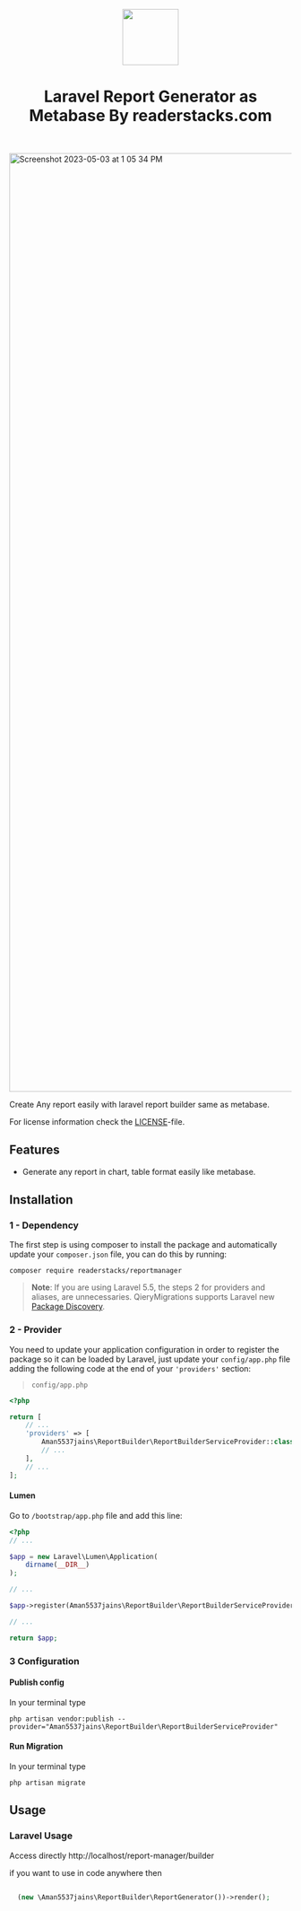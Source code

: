 <p align="center">
    <a href="https://github.com/readerstacks" target="_blank">
        <img src="https://i0.wp.com/readerstacks.com/wp-content/uploads/2021/10/Screenshot_2021-10-30_at_11.21.33_AM-removebg-preview-5-1.png?w=500&ssl=1" height="100px">
    </a>
    <h1 align="center">Laravel Report Generator as Metabase By readerstacks.com</h1>
    <br>
</p>

<img width="1673" alt="Screenshot 2023-05-03 at 1 05 34 PM" src="https://user-images.githubusercontent.com/94598275/235857594-4d97ac94-e3d8-4563-9b6c-c9f4ce9998a3.png">


Create Any report easily with laravel report builder same as metabase.

 
 
For license information check the [LICENSE](LICENSE.md)-file.

Features
--------

- Generate any report in chart, table format easily like metabase.


Installation
------------

### 1 - Dependency

The first step is using composer to install the package and automatically update your `composer.json` file, you can do this by running:

```shell
composer require readerstacks/reportmanager
```

> **Note**: If you are using Laravel 5.5, the steps 2  for providers and aliases, are unnecessaries. QieryMigrations supports Laravel new [Package Discovery](https://laravel.com/docs/5.5/packages#package-discovery).

### 2 - Provider

You need to update your application configuration in order to register the package so it can be loaded by Laravel, just update your `config/app.php` file adding the following code at the end of your `'providers'` section:

> `config/app.php`

```php
<?php

return [
    // ...
    'providers' => [
        Aman5537jains\ReportBuilder\ReportBuilderServiceProvider::class,
        // ...
    ],
    // ...
];
```

#### Lumen

Go to `/bootstrap/app.php` file and add this line:

```php
<?php
// ...

$app = new Laravel\Lumen\Application(
    dirname(__DIR__)
);

// ...

$app->register(Aman5537jains\ReportBuilder\ReportBuilderServiceProvider::class);

// ...

return $app;
```

 

### 3 Configuration

#### Publish config

In your terminal type

```shell
php artisan vendor:publish --provider="Aman5537jains\ReportBuilder\ReportBuilderServiceProvider"
```

#### Run Migration

In your terminal type

```shell
php artisan migrate
```


  
Usage
-----

### Laravel Usage

Access directly 
http://localhost/report-manager/builder

if you want to use in code anywhere then 

```php

  (new \Aman5537jains\ReportBuilder\ReportGenerator())->render();

```
 
